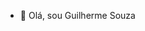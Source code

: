 - 👋 Olá, sou Guilherme Souza

<!---
guilhermeforato/guilhermeforato is a ✨ special ✨ repository because its `README.md` (this file) appears on your GitHub profile.
You can click the Preview link to take a look at your changes.
--->
